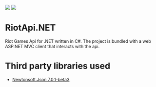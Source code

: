![](https://s3-us-west-1.amazonaws.com/riot-api/img/riot-api-landing.png)
![](http://www.brandsoftheworld.com/sites/default/files/styles/logo-thumbnail/public/052011/microsoft_.net_.png?itok=yeSwxY-i)

# RiotApi.NET
Riot Games Api for .NET written in C#. The project is bundled with a web ASP.NET MVC client that interacts with the 
api.

# Third party libraries used
* [Newtonsoft.Json 7.0.1-beta3](https://github.com/JamesNK/Newtonsoft.Json)
